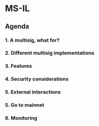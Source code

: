 # MS-IL

## Agenda

### 1. A multisig, what for?

### 2. Different multisig implementations

### 3. Features

### 4. Security considerations

### 5. External interactions

### 5. Go to mainnet

### 6. Monitoring
